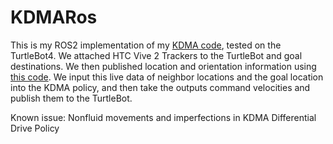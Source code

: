 # KDMARos
This is my ROS2 implementation of my [KDMA code]([url](https://github.com/SumanthPandiri/KDMA)), tested on the TurtleBot4. We attached HTC Vive 2 Trackers to the TurtleBot and goal destinations. We then published location and orientation information using [this code]([url](https://github.com/ydhadix/vivetracker_ros)). We input this live data of neighbor locations and the goal location into the KDMA policy, and then take the outputs command velocities and publish them to the TurtleBot. 

Known issue: Nonfluid movements and imperfections in KDMA Differential Drive Policy
